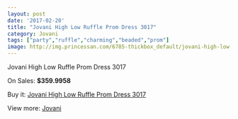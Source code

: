 ```yaml
---
layout: post
date: '2017-02-20'
title: "Jovani High Low Ruffle Prom Dress 3017"
category: Jovani
tags: ["party","ruffle","charming","beaded","prom"]
image: http://img.princessan.com/6785-thickbox_default/jovani-high-low-ruffle-prom-dress-3017.jpg
---
```

Jovani High Low Ruffle Prom Dress 3017

On Sales: **$359.9958**
<a href="https://www.princessan.com/en/jovani/3073-jovani-high-low-ruffle-prom-dress-3017.html"><amp-img layout="responsive" width="600" height="600" src="//img.princessan.com/6785-thickbox_default/jovani-high-low-ruffle-prom-dress-3017.jpg" alt="Jovani High Low Ruffle Prom Dress 3017 0" /></a>
<a href="https://www.princessan.com/en/jovani/3073-jovani-high-low-ruffle-prom-dress-3017.html"><amp-img layout="responsive" width="600" height="600" src="//img.princessan.com/6786-thickbox_default/jovani-high-low-ruffle-prom-dress-3017.jpg" alt="Jovani High Low Ruffle Prom Dress 3017 1" /></a>
<a href="https://www.princessan.com/en/jovani/3073-jovani-high-low-ruffle-prom-dress-3017.html"><amp-img layout="responsive" width="600" height="600" src="//img.princessan.com/6787-thickbox_default/jovani-high-low-ruffle-prom-dress-3017.jpg" alt="Jovani High Low Ruffle Prom Dress 3017 2" /></a>
<a href="https://www.princessan.com/en/jovani/3073-jovani-high-low-ruffle-prom-dress-3017.html"><amp-img layout="responsive" width="600" height="600" src="//img.princessan.com/6788-thickbox_default/jovani-high-low-ruffle-prom-dress-3017.jpg" alt="Jovani High Low Ruffle Prom Dress 3017 3" /></a>

Buy it: [Jovani High Low Ruffle Prom Dress 3017](https://www.princessan.com/en/jovani/3073-jovani-high-low-ruffle-prom-dress-3017.html "Jovani High Low Ruffle Prom Dress 3017")

View more: [Jovani](https://www.princessan.com/en/26-jovani "Jovani")